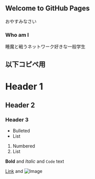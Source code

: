 ## Welcome to GitHub Pages

おやすみなさい

### Who am I

睡魔と戦うネットワーク好きな一般学生

## 以下コピペ用
# Header 1
## Header 2
### Header 3

- Bulleted
- List

1. Numbered
2. List

**Bold** and _Italic_ and `Code` text

[Link](url) and ![Image](src)
